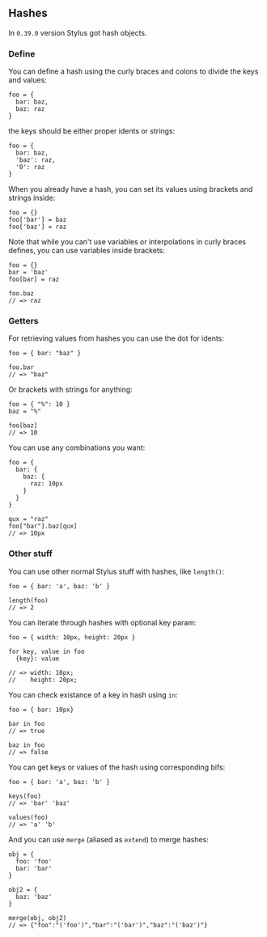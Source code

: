 ## Hashes

In `0.39.0` version Stylus got hash objects.

### Define

You can define a hash using the curly braces and colons to divide the keys and values:

    foo = {
      bar: baz,
      baz: raz
    }

the keys should be either proper idents or strings:

    foo = {
      bar: baz,
      'baz': raz,
      '0': raz
    }

When you already have a hash, you can set its values using brackets and strings inside:

    foo = {}
    foo['bar'] = baz
    foo['baz'] = raz

Note that while you can't use variables or interpolations in curly braces defines, you can use variables inside brackets:

    foo = {}
    bar = 'baz'
    foo[bar] = raz
    
    foo.baz
    // => raz

### Getters

For retrieving values from hashes you can use the dot for idents:

    foo = { bar: "baz" }

    foo.bar
    // => "baz"

Or brackets with strings for anything:

    foo = { "%": 10 }
    baz = "%"

    foo[baz]
    // => 10

You can use any combinations you want:

    foo = {
      bar: {
        baz: {
          raz: 10px
        }
      }
    }

    qux = "raz"
    foo["bar"].baz[qux]
    // => 10px

### Other stuff

You can use other normal Stylus stuff with hashes, like `length()`:

    foo = { bar: 'a', baz: 'b' }

    length(foo)
    // => 2

You can iterate through hashes with optional key param:

    foo = { width: 10px, height: 20px }

    for key, value in foo
      {key}: value

    // => width: 10px;
    //    height: 20px;

You can check existance of a key in hash using `in`:

    foo = { bar: 10px}

    bar in foo
    // => true

    baz in foo
    // => false

You can get keys or values of the hash using corresponding bifs:

    foo = { bar: 'a', baz: 'b' }

    keys(foo)
    // => 'bar' 'baz'

    values(foo)
    // => 'a' 'b'

And you can use `merge` (aliased as `extend`) to merge hashes:

    obj = {
      foo: 'foo'
      bar: 'bar'
    }

    obj2 = {
      baz: 'baz'
    }

    merge(obj, obj2)
    // => {"foo":"('foo')","bar":"('bar')","baz":"('baz')"}
